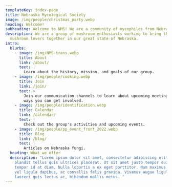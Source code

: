 ```yaml
---
templateKey: index-page
title: Nebraska Mycological Society
image: /img/people/christmas_party.webp
heading: Welcome!
subheading: Welcome to NMS! We are a community of mycophiles from Nebraska and surrounding areas.
description: We are a group of mushroom enthusiasts working to bring the
  mushroom lovers together in our great state of Nebraska.
intro:
  blurbs:
    - image: /img/NMS-trans.webp
      title: About
      link: /about/
      text: |
        Learn about the history, mission, and goals of our group.
    - image: /img/people/cooking.webp
      title: Join
      link: /join/
      text: >
        Join our communication channels to learn about upcoming meetings and
        ways you can get involved.
    - image: /img/people/identification.webp
      title: Calendar
      link: /calendar/
      text: |
        Check out the group's activities and upcoming events.
    - image: /img/people/pp_event_front_2022.webp
      title: Blog
      link: /blog/
      text: |
        Articles on Nebraska fungi.
  heading: What we offer
  description: "Lorem ipsum dolor sit amet, consectetur adipiscing elit. Cras
    blandit tellus quis ultrices placerat. Ut sit amet justo tempor dui ultrices
    tempor id at diam. Nulla lobortis a ex eget porttitor. Nam maximus libero
    vel ligula dapibus, ac convallis felis gravida. Vivamus augue ligula,
    laoreet quis lectus ac, bibendum mollis metus. "
---
```

